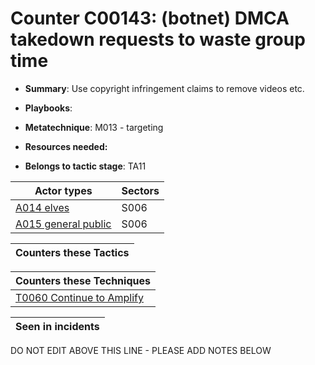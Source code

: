 # Counter C00143: (botnet) DMCA takedown requests to waste group time

* **Summary**: Use copyright infringement claims to remove videos etc. 

* **Playbooks**: 

* **Metatechnique**: M013 - targeting

* **Resources needed:** 

* **Belongs to tactic stage**: TA11


| Actor types | Sectors |
| ----------- | ------- |
| [A014 elves](../../generated_pages/actortypes/A014.md) | S006 |
| [A015 general public](../../generated_pages/actortypes/A015.md) | S006 |



| Counters these Tactics |
| ---------------------- |



| Counters these Techniques |
| ------------------------- |
| [T0060 Continue to Amplify](../../generated_pages/techniques/T0060.md) |



| Seen in incidents |
| ----------------- |


DO NOT EDIT ABOVE THIS LINE - PLEASE ADD NOTES BELOW